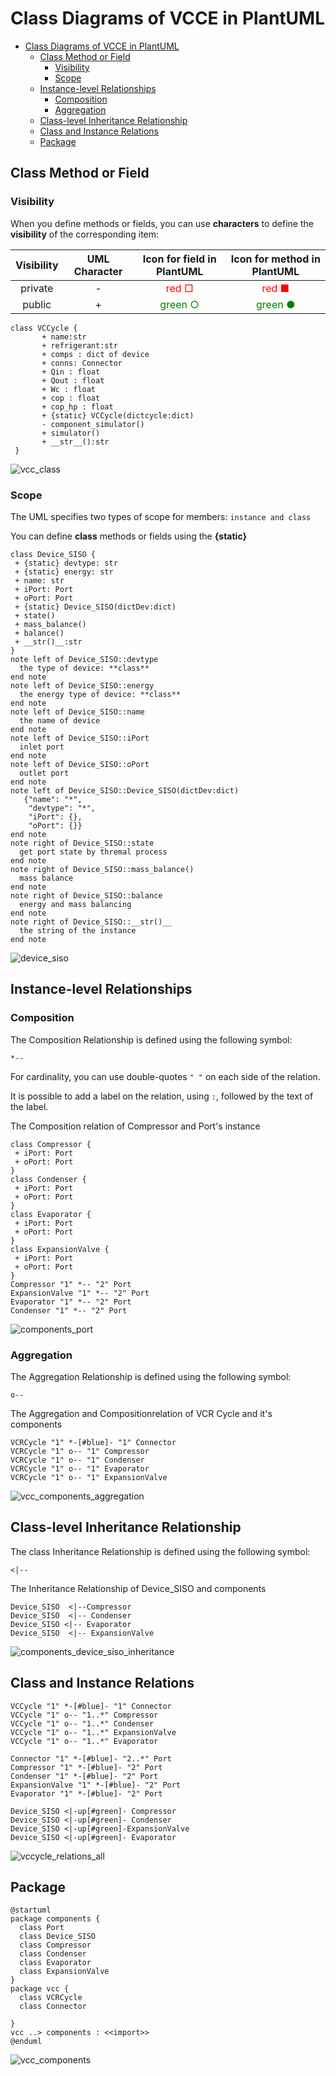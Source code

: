 # Class Diagrams of VCCE in PlantUML

- [Class Diagrams of VCCE in PlantUML](#class-diagrams-of-vcce-in-plantuml)
  - [Class Method or Field](#class-method-or-field)
    - [Visibility](#visibility)
    - [Scope](#scope)
  - [Instance-level Relationships](#instance-level-relationships)
    - [Composition](#composition)
    - [Aggregation](#aggregation)
  - [Class-level Inheritance Relationship](#class-level-inheritance-relationship)
  - [Class and Instance Relations](#class-and-instance-relations)
  - [Package](#package)

## Class Method or Field

### Visibility

When you define methods or fields, you can use **characters** to define the **visibility** of the corresponding item:

| Visibility | UML Character |Icon for field in PlantUML       |Icon for method in PlantUML|
|:---------:|:--------: |:------------------------------------: |:------------------------: |
| private   |  -        |  <font color="red">red □ </font>      |   <font color="red">red ■  </font>     |
| public    |  +       |  <font color="green">green ○ </font>   |  <font color="green">green ●  </font>    |
  

```puml
class VCCycle {
       + name:str 
       + refrigerant:str
       + comps : dict of device 
       + conns: Connector
       + Qin : float 
       + Qout : float 
       + Wc : float
       + cop : float
       + cop_hp : float
       + {static} VCCycle(dictcycle:dict)
       - component_simulator() 
       + simulator() 
       + __str__():str
 }
```

![vcc_class](./img/vcc_class.jpg)

### Scope

The UML specifies two types of scope for members: `instance and class`

You can define **class**  methods or fields using the **{static}**

```puml
class Device_SISO {
 + {static} devtype: str
 + {static} energy: str
 + name: str
 + iPort: Port
 + oPort: Port
 + {static} Device_SISO(dictDev:dict)
 + state()
 + mass_balance()
 + balance()
 + __str()__:str
}
note left of Device_SISO::devtype
  the type of device: **class**
end note
note left of Device_SISO::energy
  the energy type of device: **class**
end note
note left of Device_SISO::name
  the name of device
end note
note left of Device_SISO::iPort
  inlet port
end note
note left of Device_SISO::oPort
  outlet port
end note
note left of Device_SISO::Device_SISO(dictDev:dict)
   {"name": "*",
    "devtype": "*",
    "iPort": {},
    "oPort": {}}
end note
note right of Device_SISO::state
  get port state by thremal process
end note
note right of Device_SISO::mass_balance()
  mass balance
end note
note right of Device_SISO::balance
  energy and mass balancing
end note
note right of Device_SISO::__str()__
  the string of the instance
end note
```
![device_siso](./img/device_siso.jpg)

## Instance-level Relationships

### Composition

The Composition Relationship is  defined using the following symbol:

```
*-- 
```

For cardinality, you can use double-quotes `" "` on each side of the relation.

It is possible to add a label on the relation, using `:`, followed by the text of the label.

The Composition relation of Compressor and Port's instance

```puml
class Compressor {
 + iPort: Port
 + oPort: Port
}
class Condenser {
 + iPort: Port
 + oPort: Port
}
class Evaporator {
 + iPort: Port
 + oPort: Port
}
class ExpansionValve {
 + iPort: Port
 + oPort: Port
}
Compressor "1" *-- "2" Port
ExpansionValve "1" *-- "2" Port
Evaporator "1" *-- "2" Port
Condenser "1" *-- "2" Port

```

![components_port](./img/components_port.jpg)

### Aggregation

The Aggregation Relationship is  defined using the following symbol:

```
o-- 
```

The Aggregation and Compositionrelation of VCR Cycle and it's components 

```puml
VCRCycle "1" *-[#blue]- "1" Connector 
VCRCycle "1" o-- "1" Compressor 
VCRCycle "1" o-- "1" Condenser
VCRCycle "1" o-- "1" Evaporator
VCRCycle "1" o-- "1" ExpansionValve
```
![vcc_components_aggregation](./img/vcc_components_aggregation.jpg)


## Class-level Inheritance Relationship

The class Inheritance Relationship  is  defined using the following symbol:

```
<|--
```

The Inheritance Relationship of Device_SISO and components  

```puml
Device_SISO  <|--Compressor  
Device_SISO  <|-- Condenser  
Device_SISO <|-- Evaporator   
Device_SISO  <|-- ExpansionValve  
```

![components_device_siso_inheritance](./img/components_device_siso_inheritance.jpg)

## Class and Instance Relations 

```puml
VCCycle "1" *-[#blue]- "1" Connector 
VCCycle "1" o-- "1..*" Compressor 
VCCycle "1" o-- "1..*" Condenser
VCCycle "1" o-- "1..*" ExpansionValve
VCCycle "1" o-- "1..*" Evaporator

Connector "1" *-[#blue]- "2..*" Port
Compressor "1" *-[#blue]- "2" Port
Condenser "1" *-[#blue]- "2" Port
ExpansionValve "1" *-[#blue]- "2" Port
Evaporator "1" *-[#blue]- "2" Port

Device_SISO <|-up[#green]- Compressor   
Device_SISO <|-up[#green]- Condenser    
Device_SISO <|-up[#green]-ExpansionValve    
Device_SISO <|-up[#green]- Evaporator  
```
![vccycle_relations_all](./img/vccycle_relations_all.jpg)

## Package

```puml
@startuml
package components {
  class Port
  class Device_SISO
  class Compressor
  class Condenser
  class Evaporator
  class ExpansionValve
}
package vcc {
  class VCRCycle   
  class Connector 

}
vcc ..> components : <<import>>
@enduml
```

![vcc_components](./img/vcc_components.jpg)

